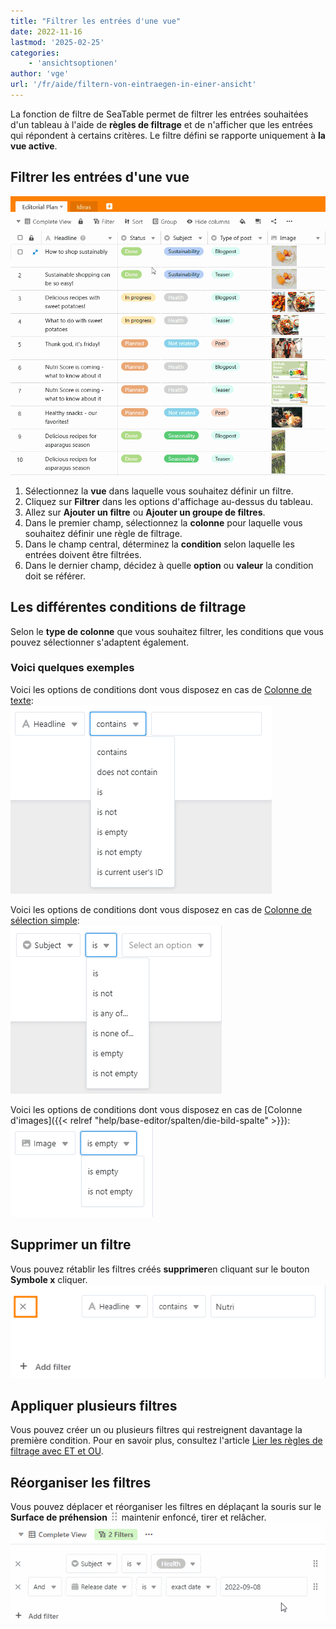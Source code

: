 ```yaml
---
title: "Filtrer les entrées d'une vue"
date: 2022-11-16
lastmod: '2025-02-25'
categories:
    - 'ansichtsoptionen'
author: 'vge'
url: '/fr/aide/filtern-von-eintraegen-in-einer-ansicht'
---
```


La fonction de filtre de SeaTable permet de filtrer les entrées souhaitées d'un tableau à l'aide de **règles de filtrage** et de n'afficher que les entrées qui répondent à certains critères. Le filtre défini se rapporte uniquement à **la vue active**.

## Filtrer les entrées d'une vue

![Filtrer les entrées](images/Filtern-von-Eintraegen-1.gif)

1. Sélectionnez la **vue** dans laquelle vous souhaitez définir un filtre.
2. Cliquez sur **Filtrer** dans les options d'affichage au-dessus du tableau.
3. Allez sur **Ajouter un filtre** ou **Ajouter un groupe de filtres**.
4. Dans le premier champ, sélectionnez la **colonne** pour laquelle vous souhaitez définir une règle de filtrage.
5. Dans le champ central, déterminez la **condition** selon laquelle les entrées doivent être filtrées.
6. Dans le dernier champ, décidez à quelle **option** ou **valeur** la condition doit se référer.

## Les différentes conditions de filtrage

Selon le **type de colonne** que vous souhaitez filtrer, les conditions que vous pouvez sélectionner s'adaptent également.

### Voici quelques exemples

Voici les options de conditions dont vous disposez en cas de [Colonne de texte](https://seatable.io/fr/docs/text-und-zahlen/die-spalten-text-und-formatierter-text/):  
![Filtrer la colonne de texte](images/filtern-von-eintraegen-5.png)

Voici les options de conditions dont vous disposez en cas de [Colonne de sélection simple](https://seatable.io/fr/docs/auswahlspalten/anlegen-einer-einfachauswahl-spalte/):  
![Filtre colonne de sélection unique](images/filtern-von-eintraegen-6.png)

Voici les options de conditions dont vous disposez en cas de [Colonne d'images]({{< relref "help/base-editor/spalten/die-bild-spalte" >}}):  
![Filtrer la colonne d'images](images/filtern-von-eintraegen-7.png)

## Supprimer un filtre

Vous pouvez rétablir les filtres créés **supprimer**en cliquant sur le bouton **Symbole x** cliquer.  
![Suppression d'un filtre d'une vue](images/filtern-von-eintraegen.png)

## Appliquer plusieurs filtres

Vous pouvez créer un ou plusieurs filtres qui restreignent davantage la première condition. Pour en savoir plus, consultez l'article [Lier les règles de filtrage avec ET et OU](https://seatable.io/fr/docs/ansichtsoptionen/filter-regeln-mit-und-und-oder-verknuepfen/).

## Réorganiser les filtres

Vous pouvez déplacer et réorganiser les filtres en déplaçant la souris sur le **Surface de préhension** ![Icône pour déplacer des éléments](images/move-icon.png) maintenir enfoncé, tirer et relâcher.  
![Filtrer les entrées Trier](images/Filtern-von-Eintraegen-2.gif)

